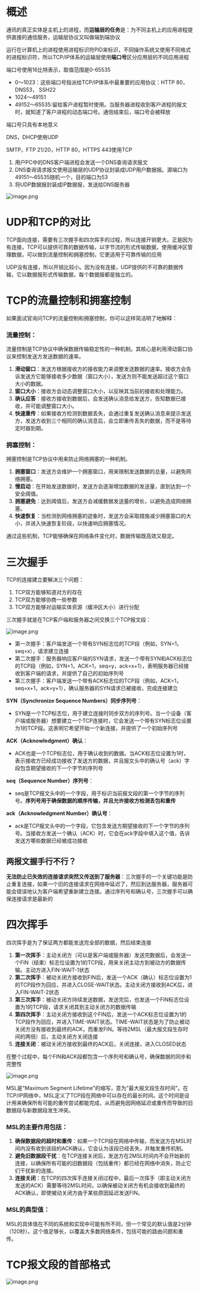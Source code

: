 # 概述

通讯的真正实体是主机上的进程，而**运输层的任务**是：为不同主机上的应用进程提供直接的通信服务，运输层协议又叫做端到端协议

运行在计算机上的进程使用进程标识符PID来标识，不同操作系统又使用不同格式的进程标识符，所以TCP/IP体系的运输层使用**端口号**区分应用层的不同应用进程

端口号使用16比特表示，取值范围是0-65535

- 0～1023：这些端口号指派给TCP/IP体系中最重要的应用协议：HTTP 80， DNS53， SSH22
- 1024～49151
- 49152～65535:留给客户进程暂时使用。当服务器进程收到客户进程的报文时，就知道了客户进程的动态端口号。通信结束后，端口号会被释放

端口号只具有本地意义

DNS，DHCP使用UDP

SMTP，FTP 21/20，HTTP 80，HTTPS 443使用TCP

1. 用户PC中的DNS客户端进程会发送一个DNS查询请求报文
2. DNS查询请求报文使用运输层的UDP协议封装成UDP用户数据报。源端口为49151～65535随机一个，目的端口为53
3. 将UDP数据报封装成IP数据报，发送给DNS服务器

![image.png](assets/image.png)

# UDP和TCP的对比

TCP面向连接，需要有三次握手和四次挥手的过程，所以连接开销更大。正是因为有连接，TCP可以提供可靠的数据传输，以字节流的形式传输数据，使用缓冲区管理数据，可以做到流量控制和拥塞控制，它更适用于可靠传输的应用

UDP没有连接，所以开销比较小。因为没有连接，UDP提供的不可靠的数据传输，它以数据报形式传输数据，每个数据报都是独立的。

# TCP的流量控制和拥塞控制

如果面试官询问TCP的流量控制和拥塞控制，你可以这样简洁明了地解释：

### 流量控制：

流量控制是TCP协议中确保数据传输稳定性的一种机制。其核心是利用滑动窗口协议来控制发送方发送数据的速率。

1. **滑动窗口**：发送方根据接收方的接收能力来调整发送数据的速率。接收方会告诉发送方它能够接收多少数据（窗口大小），发送方则不能发送超过这个窗口大小的数据。
2. **窗口大小**：接收方会动态调整窗口大小，以反映其当前的接收和处理能力。
3. **确认应答**：接收方接收到数据后，会发送确认消息给发送方，告知数据已接收，并可能调整窗口大小。
4. **快速重传**：如果接收方检测到数据丢失，会通过重复发送确认消息来提示发送方，发送方收到三个相同的确认消息后，会立即重传丢失的数据，而不是等待定时器到期。

### 拥塞控制：

拥塞控制是TCP协议中用来防止网络拥塞的一种机制。

1. **拥塞窗口**：发送方会维护一个拥塞窗口，用来限制发送数据的总量，以避免网络拥塞。
2. **慢启动**：在开始发送数据时，发送方会逐渐增加数据的发送量，直到达到一个安全阈值。
3. **拥塞避免**：达到阈值后，发送方会减缓数据发送量的增长，以避免造成网络拥塞。
4. **快速恢复**：当检测到网络拥塞的迹象时，发送方会采取措施减少拥塞窗口的大小，并进入快速恢复阶段，以快速响应拥塞情况。

通过这些机制，TCP能够确保在网络条件变化时，数据传输既高效又稳定。

# 三次握手

TCP的连接建立要解决三个问题：

1. TCP双方能够知道对方的存在
2. TCP双方能够协商一些参数
3. TCP双方能够对运输实体资源（缓冲区大小）进行分配

三次握手就是在TCP客户端和服务器之间交换三个TCP报文段：

![image.png](assets/image3.png)

- 第一次握手：客户端发送一个带有SYN标志位的TCP段（例如，SYN=1，seq=x），请求建立连接
- 第二次握手：服务器响应客户端的SYN请求，发送一个带有SYN和ACK标志位的TCP段（例如，SYN=1，ACK=1，seq=y，ack=x+1），表明服务器已经接收到客户端的请求，并提供了自己的初始序列号
- 第三次握手：客户端发送一个带有ACK标志位的TCP段（例如，ACK=1，seq=x+1，ack=y+1），确认服务器的SYN请求已被接收，完成连接建立

**SYN（Synchronize Sequence Numbers）同步序列号**：

- SYN是一个TCP标志位，用于建立连接时同步双方的序列号。当一个设备（客户端或服务器）想要建立一个TCP连接时，它会发送一个带有SYN标志位设置为1的TCP段。这表明它希望开始一个新连接，并提供了一个初始序列号

**ACK（Acknowledgment）确认**：

- ACK也是一个TCP标志位，用于确认收到的数据。当ACK标志位设置为1时，表示接收方已经成功接收了发送方的数据，并且报文头中的确认号（ack）字段包含期望接收的下一个字节的序列号

**seq（Sequence Number）序列号**：

- seq是TCP报文头中的一个字段，用于标识当前报文段的第一个字节的序列号。**序列号用于确保数据的顺序传输，并且允许接收方检测丢包和重传**

**ack（Acknowledgment Number）确认号**：

- ack是TCP报文头中的一个字段，它包含发送方期望接收的下一个字节的序列号。当接收方发送一个确认（ACK）时，它会在ack字段中填入这个值，告诉发送方哪些数据已经被成功接收


## **两报文握手行不行？**

**无法防止已失效的连接请求突然又传送到了服务器**：三次握手的一个关键功能是防止重复连接，如果一个旧的连接请求在网络中延迟了，然后到达服务器，服务器可能会错误地认为客户端希望重新建立连接。通过序列号和确认号，三次握手可以确保连接请求是最新的


# 四次挥手

四次挥手是为了保证两方都能发送完全部的数据，然后结束连接

1. **第一次挥手**：主动关闭方（可以是客户端或服务器）发送完数据后，会发送一个FIN（结束）标志位设置为1的TCP段，用来关闭主动方到被动方的数据传输。主动方进入FIN-WAIT-1状态
2. **第二次挥手**：被动关闭方接收到FIN后，发送一个ACK（确认）标志位设置为1的TCP段作为回应，并进入CLOSE-WAIT状态。主动关闭方接收到ACK后，进入FIN-WAIT-2状态
3. **第三次挥手**：被动关闭方持续发送数据，发送完后，也发送一个FIN标志位设置为1的TCP段，请求关闭其到主动关闭方的数据传输
4. **第四次挥手**：主动关闭方接收到这个FIN后，发送一个ACK标志位设置为1的TCP段作为回应，并进入TIME-WAIT状态。TIME-WAIT状态是为了防止被动关闭方没有接收到最终的ACK，而重发FIN。等待2MSL（最大报文段生存时间的两倍）后，主动关闭方关闭连接
5. **连接关闭**：被动关闭方接收到最终的ACK后，关闭连接，进入CLOSED状态

在整个过程中，每个FIN和ACK段都包含一个序列号和确认号，确保数据的同步和完整性

![image.png](assets/image5.png)



MSL是"Maximum Segment Lifetime"的缩写，意为"最大报文段生存时间"。在TCP/IP网络中，MSL定义了TCP段在网络中可以存在的最长时间。这个时间是设计用来确保所有可能的重传尝试都能完成，从而避免因网络延迟或重传而导致的旧数据段与新数据段发生冲突。

### MSL的主要作用包括：

1. **确保数据段的超时和重传**：如果一个TCP段在网络中传输，而发送方在MSL时间内没有收到该段的ACK确认，它会认为该段已经丢失，并触发重传机制。
2. **避免旧数据段干扰**：在TCP连接关闭后，发送方在2MSL时间内不会开始新的连接，以确保所有可能的旧数据段（包括重传）都已经在网络中消失，防止它们干扰新的连接。
3. **连接关闭**：在TCP的四次挥手连接关闭过程中，最后一次挥手（即主动关闭方发送的ACK）需要等待2MSL时间，以确保被动关闭方有机会接收到最终的ACK确认，即使被动关闭方由于某些原因延迟发送FIN。

### MSL的典型值：

MSL的具体值在不同的系统和实现中可能有所不同，但一个常见的默认值是2分钟（120秒）。这个值足够长，以覆盖大多数网络条件，包括可能的路由问题和重传。

# TCP报文段的首部格式

![image.png](assets/image4.png)
